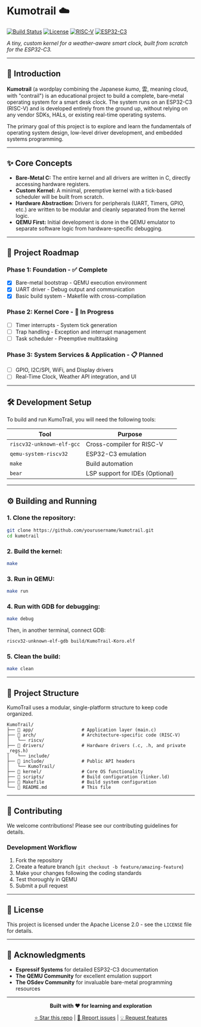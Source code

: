 # Kumotrail ☁️

[![Build Status](https://img.shields.io/badge/build-passing-brightgreen)](https://github.com/fokaz-c-c/Kumotrail)
[![License](https://img.shields.io/badge/license-Apache%202.0-blue)](LICENSE)
[![RISC-V](https://img.shields.io/badge/arch-RISC--V-orange)](https://riscv.org/)
[![ESP32-C3](https://img.shields.io/badge/target-ESP32--C3-red)](https://www.espressif.com/en/products/socs/esp32-c3)

*A tiny, custom kernel for a weather-aware smart clock, built from scratch for the ESP32-C3.*

---

## 📖 Introduction

**Kumotrail** (a wordplay combining the Japanese *kumo*, 雲, meaning cloud, with "contrail") is an educational project to build a complete, bare-metal operating system for a smart desk clock. The system runs on an ESP32-C3 (RISC-V) and is developed entirely from the ground up, without relying on any vendor SDKs, HALs, or existing real-time operating systems.

The primary goal of this project is to explore and learn the fundamentals of operating system design, low-level driver development, and embedded systems programming.

---

## ✨ Core Concepts

- **Bare-Metal C:** The entire kernel and all drivers are written in C, directly accessing hardware registers.
- **Custom Kernel:** A minimal, preemptive kernel with a tick-based scheduler will be built from scratch.
- **Hardware Abstraction:** Drivers for peripherals (UART, Timers, GPIO, etc.) are written to be modular and cleanly separated from the kernel logic.
- **QEMU First:** Initial development is done in the QEMU emulator to separate software logic from hardware-specific debugging.

---

## 🚀 Project Roadmap

### **Phase 1: Foundation** - ✅ **Complete**
- [x] Bare-metal bootstrap - QEMU execution environment
- [x] UART driver - Debug output and communication
- [x] Basic build system - Makefile with cross-compilation

### **Phase 2: Kernel Core** - 🚧 **In Progress**
- [ ] Timer interrupts - System tick generation
- [ ] Trap handling - Exception and interrupt management
- [ ] Task scheduler - Preemptive multitasking

### **Phase 3: System Services & Application** - 📋 **Planned**
- [ ] GPIO, I2C/SPI, WiFi, and Display drivers
- [ ] Real-Time Clock, Weather API integration, and UI

---

## 🛠️ Development Setup

To build and run KumoTrail, you will need the following tools:

| Tool | Purpose |
|------|---------|
| `riscv32-unknown-elf-gcc` | Cross-compiler for RISC-V |
| `qemu-system-riscv32` | ESP32-C3 emulation |
| `make` | Build automation |
| `bear` | LSP support for IDEs (Optional) |

---

## ⚙️ Building and Running

### 1. **Clone the repository:**

```bash
git clone https://github.com/yourusername/kumotrail.git
cd kumotrail
```

### 2. **Build the kernel:**

```bash
make
```

### 3. **Run in QEMU:**

```bash
make run
```

### 4. **Run with GDB for debugging:**

```bash
make debug
```

Then, in another terminal, connect GDB:
```bash
riscv32-unknown-elf-gdb build/KumoTrail-Koro.elf
```

### 5. **Clean the build:**

```bash
make clean
```

---

## 📁 Project Structure

KumoTrail uses a modular, single-platform structure to keep code organized.

```
KumoTrail/
├── 📁 app/                  # Application layer (main.c)
├── 📁 arch/                 # Architecture-specific code (RISC-V)
│   └── riscv/
├── 📁 drivers/              # Hardware drivers (.c, .h, and private _regs.h)
│   └── include/
├── 📁 include/              # Public API headers
│   └── KumoTrail/
├── 📁 kernel/               # Core OS functionality
├── 📁 scripts/              # Build configuration (linker.ld)
├── 📄 Makefile              # Build system configuration
└── 📄 README.md             # This file
```

---

## 🤝 Contributing

We welcome contributions! Please see our contributing guidelines for details.

### Development Workflow

1. Fork the repository
2. Create a feature branch (`git checkout -b feature/amazing-feature`)
3. Make your changes following the coding standards
4. Test thoroughly in QEMU
5. Submit a pull request

---

## 📄 License

This project is licensed under the Apache License 2.0 - see the `LICENSE` file for details.

---

## 🌟 Acknowledgments

- **Espressif Systems** for detailed ESP32-C3 documentation
- **The QEMU Community** for excellent emulation support
- **The OSdev Community** for invaluable bare-metal programming resources

---

<div align="center">

**Built with ❤️ for learning and exploration**

[⭐ Star this repo](../../stargazers) | [🐛 Report issues](../../issues) | [💡 Request features](../../issues/new)

</div>
